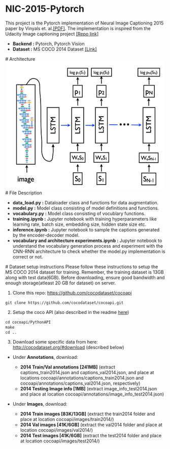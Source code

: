 # NIC-2015-Pytorch
This project is the Pytorch implementation of Neural Image Captioning 2015 paper by Vinyals et. al.<a href = "https://arxiv.org/abs/1411.4555">[PDF]</a>. The implementation is inspired from the Udacity Image captioning project <a href = "https://github.com/udacity/CVND---Image-Captioning-Project">[Repo link]</a></br>
<ul>
  <li><b>Backend :</b> Pytorch, Pytorch Vision</li>
  <li><b>Dataset :</b> MS COCO 2014 Dataset <a href = "http://cocodataset.org/#download">[Link]</a></li>
</ul>
# Architecture
<center><img src = "images/model_architecture.png" height = "400px" width = "550px"></center>
# File Description
<ul>
  <li><b>data_load.py :</b> Dataloader class and functions for data augmentation.</li>
  <li><b>model.py :</b> Model class consisting of model definitions and functions.</li>
  <li><b>vocabulary.py :</b> Model class consisting of vocublary functions.</li>
  <li><b>training.ipynb :</b> Jupyter notebook with training hyperparameters like learning rate, batch size, embedding size, hidden state size etc.</li>
  <li><b>inference.ipynb :</b> Jupyter notebook to sample the captions generated by the encoder-decoder model.</li>
  <li><b>vocabulary and architecture experiments.ipynb :</b> Jupyter notebook to understand the vocabulary generation process and experiment with the CNN-RNN architecture to check whether the model.py implementation is correct or not.</li>

</ul>
# Dataset setup instructions
Please follow these instructions to setup the MS COCO 2014 dataset for training. Remember, the training dataset is 13GB along with test data(6GB). Before downloading, ensure good bandwidth and enough storage(atleast 20 GB for dataset) on server.
 
1. Clone this repo: https://github.com/cocodataset/cocoapi  
```
git clone https://github.com/cocodataset/cocoapi.git  
```

2. Setup the coco API (also described in the readme [here](https://github.com/cocodataset/cocoapi)) 
```
cd cocoapi/PythonAPI  
make  
cd ..
```
3. Download some specific data from here: http://cocodataset.org/#download (described below)

* Under **Annotations**, download:
  * **2014 Train/Val annotations [241MB]** (extract captions_train2014.json and captions_val2014.json, and place at locations cocoapi/annotations/captions_train2014.json and cocoapi/annotations/captions_val2014.json, respectively)  
  * **2014 Testing Image info [1MB]** (extract image_info_test2014.json and place at location cocoapi/annotations/image_info_test2014.json)

* Under **Images**, download:
  * **2014 Train images [83K/13GB]** (extract the train2014 folder and place at location cocoapi/images/train2014/)
  * **2014 Val images [41K/6GB]** (extract the val2014 folder and place at location cocoapi/images/val2014/)
  * **2014 Test images [41K/6GB]** (extract the test2014 folder and place at location cocoapi/images/test2014/)
